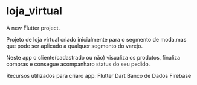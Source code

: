# loja_virtual

A new Flutter project.

Projeto de loja virtual criado inicialmente para o segmento de moda,mas que pode ser aplicado a qualquer segmento do varejo.

Neste app o cliente(cadastrado ou não) visualiza os produtos, finaliza compras e consegue acompanharo status do seu pedido.

Recursos utilizados para criaro app:
Flutter
Dart
Banco de Dados Firebase

